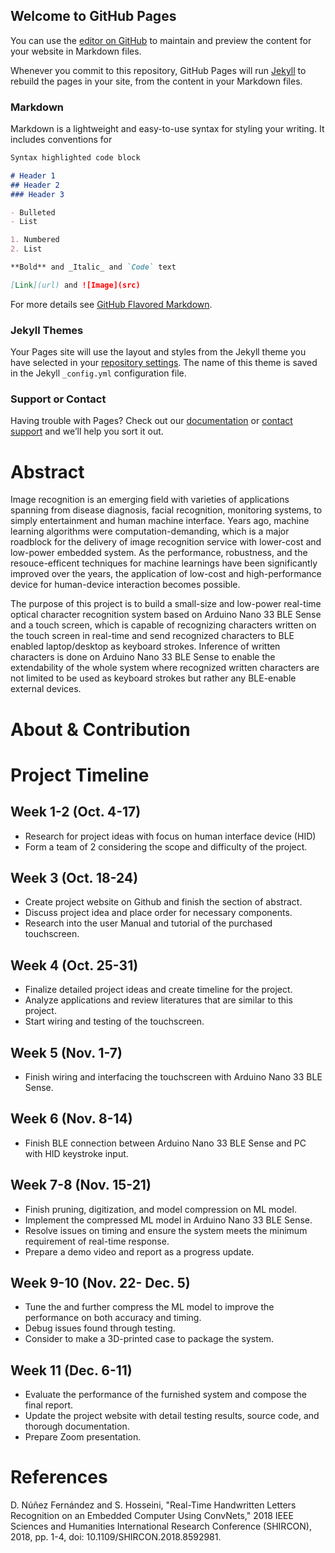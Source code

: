 ## Welcome to GitHub Pages

You can use the [editor on GitHub](https://github.com/hlc1209/m202acourseproject.github.io/edit/gh-pages/index.md) to maintain and preview the content for your website in Markdown files.

Whenever you commit to this repository, GitHub Pages will run [Jekyll](https://jekyllrb.com/) to rebuild the pages in your site, from the content in your Markdown files.

### Markdown

Markdown is a lightweight and easy-to-use syntax for styling your writing. It includes conventions for

```markdown
Syntax highlighted code block

# Header 1
## Header 2
### Header 3

- Bulleted
- List

1. Numbered
2. List

**Bold** and _Italic_ and `Code` text

[Link](url) and ![Image](src)
```

For more details see [GitHub Flavored Markdown](https://guides.github.com/features/mastering-markdown/).

### Jekyll Themes

Your Pages site will use the layout and styles from the Jekyll theme you have selected in your [repository settings](https://github.com/hlc1209/m202acourseproject.github.io/settings/pages). The name of this theme is saved in the Jekyll `_config.yml` configuration file.

### Support or Contact

Having trouble with Pages? Check out our [documentation](https://docs.github.com/categories/github-pages-basics/) or [contact support](https://support.github.com/contact) and we’ll help you sort it out.



# Abstract

Image recognition is an emerging field with varieties of applications spanning from disease diagnosis, facial recognition, monitoring systems, to simply entertainment and human machine interface. Years ago, machine learning algorithms were computation-demanding, which is a major roadblock for the delivery of image recognition service with lower-cost and low-power embedded system. As the performance, robustness, and the resouce-efficent techniques for machine learnings have been significantly improved over the years, the application of low-cost and high-performance device for human-device interaction becomes possible.

The purpose of this project is to build a small-size and low-power real-time optical character recognition system based on Arduino Nano 33 BLE Sense and a touch screen, which is capable of recognizing characters written on the touch screen in real-time and send recognized characters to BLE enabled laptop/desktop as keyboard strokes. Inference of written characters is done on Arduino Nano 33 BLE Sense to enable the extendability of the whole system where recognized written characters are not limited to be used as keyboard strokes but rather any BLE-enable external devices. 


# About & Contribution

# Project Timeline

## Week 1-2 (Oct. 4-17)

* Research for project ideas with focus on human interface device (HID)
* Form a team of 2 considering the scope and difficulty of the project.
  
## Week 3 (Oct. 18-24)

* Create project website on Github and finish the section of abstract.
* Discuss project idea and place order for necessary components.
* Research into the user Manual and tutorial of the purchased touchscreen.

## Week 4 (Oct. 25-31)

* Finalize detailed project ideas and create timeline for the project. 
* Analyze applications and review literatures that are similar to this project.
* Start wiring and testing of the touchscreen.

## Week 5 (Nov. 1-7)

* Finish wiring and interfacing the touchscreen with Arduino Nano 33 BLE Sense.

## Week 6 (Nov. 8-14)

* Finish BLE connection between Arduino Nano 33 BLE Sense and PC with HID keystroke input.

## Week 7-8 (Nov. 15-21)

* Finish pruning, digitization, and model compression on ML model.
* Implement the compressed ML model in Arduino Nano 33 BLE Sense. 
* Resolve issues on timing and ensure the system meets the minimum requirement of real-time response.
* Prepare a demo video and report as a progress update.

## Week 9-10 (Nov. 22- Dec. 5)

* Tune the and further compress the ML model to improve the performance on both accuracy and timing.
* Debug issues found through testing.
* Consider to make a 3D-printed case to package the system.

## Week 11 (Dec. 6-11)
* Evaluate the performance of the furnished system and compose the final report.
* Update the project website with detail testing results, source code, and thorough documentation.
* Prepare Zoom presentation. 

# References

D. Núñez Fernández and S. Hosseini, "Real-Time Handwritten Letters Recognition on an Embedded Computer Using ConvNets," 2018 IEEE Sciences and Humanities International Research Conference (SHIRCON), 2018, pp. 1-4, doi: 10.1109/SHIRCON.2018.8592981.
